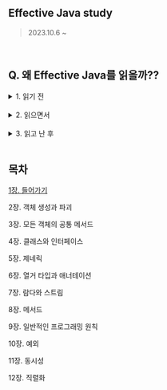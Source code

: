 ## Effective Java study

> 2023.10.6 ~ 

<br>

## Q. 왜 Effective Java를 읽을까??  

<details>
<summary>1. 읽기 전</summary>
<div markdown="1">

> 많은 개발자분들이 Effective Java 책을 필수 도서라고 생각할 정도로 칭찬하는데 왜 그렇게 좋다고 한 목소리로 얘기를 하였을까??

> 읽으면서 천천히 알아가보자 🤔

in 서문

- 초판 : 이 책은 내 경험을 나누어 여러분이 내 성공으로부터 배우는 동시에 내가 경험한 실패를 다시 겪지 않게 도와주려는 시도다 + 자바를 더 효과적이고 재미있게 사용하는데 도움이 되길 바란다.

<br>

- 2판 : 새로운 기능을 활용하는 패턴과 관례를 익히고 나면 여러분의 프로그램은 더욱 좋아지고 여러분 삶은 훨씬 편해질 것이다.

<br>

- 3판 : 커져버린 규모와 복잡성으로 인해 최신의 모범 사례가 그 어느 때보다 간절해졌다. 서로의 API를 재구현할 권리는 우리 업계가 지속해서 건강히 성장하는데 꼭 필요하다.

</div>
</details>

<br>

<details>
<summary>2. 읽으면서</summary>
<div markdown="1">



</div>
</details>

<br>

<details>
<summary>3. 읽고 난 후</summary>
<div markdown="1">



</div>
</details>

<br>

## 목차

[1장. 들어가기]()

2장. 객체 생성과 파괴

3장. 모든 객체의 공통 메서드

4장. 클래스와 인터페이스

5장. 제네릭

6장. 열거 타입과 애너테이션

7장. 람다와 스트림

8장. 메서드 

9장. 일반적인 프로그래밍 원칙

10장. 예외

11장. 동시성

12장. 직렬화



